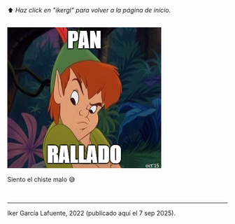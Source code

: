 ⬆️ _Haz click en "ikergl" para volver a la página de inicio._ <br><br>

![pan_rallado.jpg](pan_rallado.jpg)

Siento el chiste malo 😅

<br>

___
Iker García Lafuente, 2022 (publicado aquí el 7 sep 2025).
